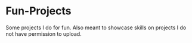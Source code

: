 # Fun-Projects
Some projects I do for fun. Also meant to showcase skills on projects I do not have permission to upload. 
